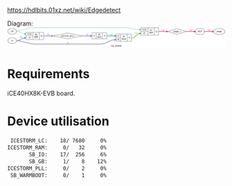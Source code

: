https://hdlbits.01xz.net/wiki/Edgedetect

Diagram:\
![](diagram.svg)

# Requirements

iCE40HX8K-EVB board.

# Device utilisation

```
 ICESTORM_LC:    18/ 7680     0%
ICESTORM_RAM:     0/   32     0%
       SB_IO:    17/  256     6%
       SB_GB:     1/    8    12%
ICESTORM_PLL:     0/    2     0%
 SB_WARMBOOT:     0/    1     0%
```